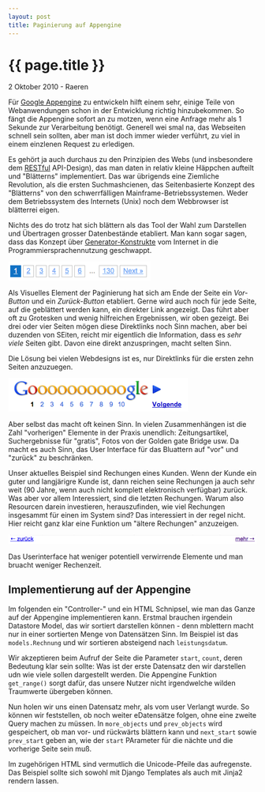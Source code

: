 ```yaml
---
layout: post
title: Paginierung auf Appengine
---
```


{{ page.title }}
================

<p class="meta">2 Oktober 2010 - Raeren</p>

Für [Google Appengine][1] zu entwickeln hilft einem sehr, einige Teile von Webanwendungen schon in der Entwicklung richtig hinzubekommen. So fängt die Appengine sofort an zu motzen, wenn eine Anfrage mehr als 1 Sekunde zur Verarbeitung benötigt. Generell wei smal na, das Webseiten schnell sein sollten, aber man ist doch immer wieder verführt, zu viel in einem einzlenen Request zu erledigen.

Es gehört ja  auch durchaus zu den Prinzipien des Webs (und insbesondere dem [RESTful][2] API-Design), das man daten in relativ kleine Häppchen aufteilt und "Blätterns" implementiert. Das war übrigends eine Ziemliche Revolution, als die ersten Suchmashcienen, das Seitenbasierte Konzept des "Blätterns" von den schwerrfälligen Mainframe-Betriebssystemen. Weder dem Betriebssystem des Internets (Unix) noch dem Webbrowser ist blätterrei  eigen.

Nichts des do trotz hat sich blättern als das Tool der Wahl zum Darstellen und Übertragen grosser Datenbestände etabliert. Man kann sogar sagen, dass das Konzept über [Generator-Konstrukte][3] vom Internet in die Programmiersprachennutzung geschwappt.

![Paginierung mit zu vielen Seiten](/images/pagination_130.png)

Als Visuelles Element der Paginierung hat sich am Ende der Seite ein _Vor-Button_ und ein _Zurück-Button_ etabliert. Gerne wird auch noch für jede Seite, auf die geblättert werden kann, ein direkter Link angezeigt. Das führt aber oft zu Grotesken und wenig hilfreichen Ergebnissen, wir oben gezeigt. Bei drei oder vier Seiten mögen diese Direktlinks noch Sinn machen, aber bei duzenden von SEiten, reicht mir eigentlich die Information, dass es _sehr viele_ Seiten gibt. Davon eine direkt anzuspringen, macht selten Sinn.

Die Lösung bei vielen Webdesigns ist es, nur Direktlinks für die ersten zehn Seiten anzuzuegen.

![Paginierung bei Google](/images/google_pagination.png)

Aber selbst das macht oft keinen Sinn. In vielen Zusammenhängen ist die Zahl "vorherigen" Elemente in der Praxis unendlich: Zeitungsartikel, Suchergebnisse für "gratis", Fotos von der Golden gate Bridge usw. Da macht es auch Sinn, das User Interface für das Bluattern auf "vor" und "zurück" zu beschränken.

Unser aktuelles Beispiel sind Rechungen eines Kunden. Wenn der Kunde ein guter und langjärigre Kunde ist, dann reichen seine Rechungen ja auch sehr weit (90 Jahre, wenn auch nicht komplett elektronisch verfügbar) zurück. Was aber vor allem Interessiert, sind die letzten Rechungen. Warum also Resourcen darein investieren, herauszufinden, wie viel Rechungen insgesammt für einen im System sind? Das interessiert in der regel nicht. Hier reicht ganz klar eine Funktion um "ältere Rechungen" anzuzeigen.

![vor und zurueck](/images/zurueck_vor.png)

Das Userinterface hat weniger potentiell verwirrende Elemente und man bruacht weniger Rechenzeit.

[1]: http://de.wikipedia.org/wiki/Google_App_Engine
[2]: http://www.oio.de/public/xml/rest-webservices.htm
[3]: http://de.wikipedia.org/wiki/Iterator#Generatoren


Implementierung auf der Appengine
---------------------------------

Im folgenden ein "Controller-" und ein HTML Schnipsel, wie man das Ganze auf der Appengine implementieren kann. Erstmal brauchen irgendein Datastore Model, das wir sortiert darstellen können - denn mblettern macht nur in einer sortierten Menge von Datensätzen Sinn. Im Beispiel ist das `models.Rechnung` und wir sortieren absteigend nach `leistungsdatum`.

Wir akzeptieren beim Aufruf der Seite die Parameter `start`, `count`, deren Bedeutung klar sein sollte: Was ist der erste Datensatz den wir darstellen udn wie viele sollen dargestellt werden. Die Appengine Funktion `get_range()` sorgt dafür, das unsere Nutzer nicht irgendwelche wilden Traumwerte übergeben können.

Nun holen wir uns einen Datensatz mehr, als vom user Verlangt wurde. So können wir feststellen, ob noch weiter eDatensätze folgen, ohne eine zweite Query machen zu müssen. In `more_objects` und `prev_objects` wird gespeichert, ob man vor- und rückwärts blättern kann und `next_start` sowie `prev_start` geben an, wie der `start` PArameter für die nächte und die vorherige Seite sein muß.

<script src="http://gist.github.com/607757.js"> </script>

Im zugehörigen HTML sind vermutlich die Unicode-Pfeile das aufregenste. Das Beispiel sollte sich sowohl mit Django Templates als auch mit Jinja2 rendern lassen.